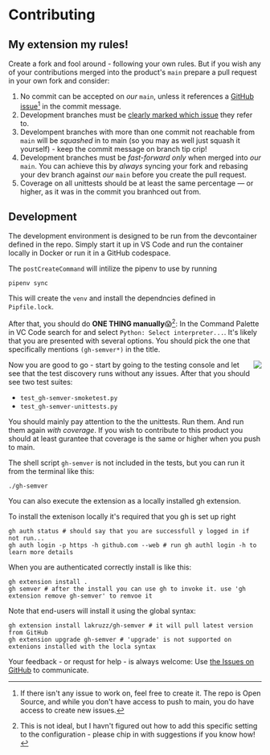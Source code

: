# Contributing


## My extension my rules!
Create a fork and fool around - following your own rules. But if you wish any of your contributions merged into the product's `main` prepare a pull request in your own fork and consider:

1. No commit can be accepted on _our_ `main`, unless it references a [GitHub issue](https://github.com/lakruzz/gh-semver/issues)[^issue] in the commit message.
2. Development branches must be [clearly marked which issue](https://docs.github.com/en/issues/tracking-your-work-with-issues/using-issues/creating-a-branch-for-an-issue) they refer to.
3. Develompent branches with more than one commit not reachable from `main` will be _squashed_ in to main (so you may as well just squash it yourself) - keep the commit message on branch tip crip!
4. Development branches must be _fast-forward only_ when merged into _our_ `main`. You can achieve this by _always_ syncing your fork and rebasing your dev branch against _our_ `main` before you create the pull request.
5. Coverage on all unittests should be at least the same percentage — or higher, as it was in the commit you branhced out from.

[^issue]: If there isn't any issue to work on, feel free to create it. The repo is Open Source, and while you don't have access to push to main, you do have access to create new issues.

## Development
The development environment is designed to be run from the devcontainer defined in the repo. Simply start it up in VS Code and run the container locally in Docker or run it in a GitHub codespace.

The `postCreateCommand` will intilize the pipenv to use by running

```
pipenv sync
```

This will create the `venv` and install the dependncies defined in `Pipfile.lock`.

After that, you should do **ONE THING manually**😱[^manual]: In the Command Palette in VC Code search for and select `Python: Select interpreter...`. It's likely that you are presented with several options. You should pick the one that specifically mentions `(gh-semver*)` in the title.

[^manual]: This is not ideal, but I havn't figured out how to add this specific setting to the configuration - please chip in with suggestions if you know how!

<img src="https://github.com/user-attachments/assets/92391bee-ffe4-473e-b83a-900dcac4cf52" align="right"/>
Now you are good to go - start by going to the testing console and let see that the test discovery runs without any issues. After that you should see two test suites:

- `test_gh-semver-smoketest.py`
- `test_gh-semver-unittests.py`

You should mainly pay attention to the the unittests. Run them. And run them again _with coverage_. If you wish to contribute to this product you should at least gurantee that coverage is the same or higher when you push to main.

The shell script `gh-semver` is not included in the tests, but you can run it from the terminal like this:

```
./gh-semver
```

You can also execute the extension as a locally installed gh extension.

To install the extenison locally it's required that you gh is set up right

```shell
gh auth status # should say that you are successfull y logged in if not run...
gh auth login -p https -h github.com --web # run gh authl login -h to learn more details
```

When you are authenticated correctly install is like this:

```shell
gh extension install . 
gh semver # after the install you can use gh to invoke it. use 'gh extension remove gh-semver' to remvoe it
```

Note that end-users will install it using the global syntax:

```shell
gh extension install lakruzz/gh-semver # it will pull latest version from GitHub
gh extension upgrade gh-semver # 'upgrade' is not supported on extenions installed with the locla syntax
```

Your feedback - or requst for help - is always welcome: Use [the Issues on GitHub](https://github.com/lakruzz/gh-semver/issues) to communicate.
